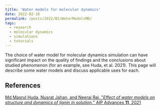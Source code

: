 ```yaml
---
title: 'Water models for molecular dynamics'
date: 2022-02-16
permalink: /posts/2022/02/WaterModelsMD/
tags:
  - research
  - molecular dynamics
  - simulations
  - tutorials
---
```


The choice of water model for molecular dynamics simulation can have significant impact on the quality of findings and the conclusions about studied phenomenon (for an example, see Huda, et al. 2021). This page will describe some water models and discuss applicable uses for each.



## References
[Md Masrul Huda, Nusrat Jahan, and Neeraj Rai. "_Effect of water models on structure and dynamics of lignin in solution._" AIP Advances **11**, 2021](https://aip.scitation.org/doi/10.1063/5.0047974)
